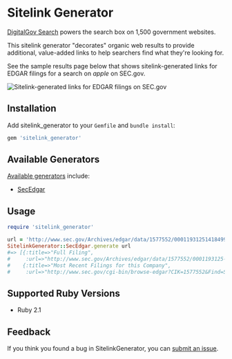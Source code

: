 # Sitelink Generator

[DigitalGov Search](http://search.digitalgov.gov) powers the search box on 1,500 government websites. 

This sitelink generator "decorates" organic web results to provide additional, value-added links to help searchers find what they're looking for.

See the sample results page below that shows sitelink-generated links for EDGAR filings for a search on *apple* on SEC.gov.

![Sitelink-generated links for EDGAR filings on SEC.gov](https://9fddeb862c037f6d2190-f1564c64756a8cfee25b6b19953b1d23.ssl.cf2.rackcdn.com/sitelink.png "Sitelink-generated links for EDGAR filings on SEC.gov")

## Installation

Add sitelink_generator to your `Gemfile` and `bundle install`:

```ruby
gem 'sitelink_generator'
```

## Available Generators

[Available generators](lib/sitelink_generator/generators/) include:

* [SecEdgar](lib/sitelink_generator/generators/sec_edgar.rb)

## Usage

```ruby
require 'sitelink_generator'

url = 'http://www.sec.gov/Archives/edgar/data/1577552/000119312514184994/d709111df1.htm'
SitelinkGenerator::SecEdgar.generate url
#=> [{:title=>"Full Filing",
#     :url=>"http://www.sec.gov/Archives/edgar/data/1577552/0001193125-14-184994-index.htm"},
#    {:title=>"Most Recent Filings for this Company",
#     :url=>"http://www.sec.gov/cgi-bin/browse-edgar?CIK=1577552&Find=Search&action=getcompany&owner=exclude"}]
```

## Supported Ruby Versions

* Ruby 2.1

## Feedback

If you think you found a bug in SitelinkGenerator, you can [submit an issue](https://github.com/GSA/sitelink_generator/issues/new).
